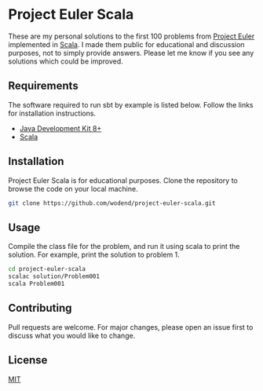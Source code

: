 # Project Euler Scala

These are my personal solutions to the first 100 problems from
[Project Euler](https://projecteuler.net/) implemented in
[Scala](https://www.scala-lang.org/).  I made them public for educational and
discussion purposes, not to simply provide answers. Please let me know if you
see any solutions which could be improved.

## Requirements

The software required to run sbt by example is listed below. Follow the links
for installation instructions.

- [Java Development Kit 8+](https://adoptopenjdk.net/installation.html)
- [Scala](https://www.scala-lang.org/download/)

## Installation

Project Euler Scala is for educational purposes. Clone the repository to browse
the code on your local machine.

```bash
git clone https://github.com/wodend/project-euler-scala.git
```

## Usage

Compile the class file for the problem, and run it using scala to print the
solution. For example, print the solution to problem 1.

```bash
cd project-euler-scala
scalac solution/Problem001
scala Problem001
```

## Contributing
Pull requests are welcome. For major changes, please open an issue first to
discuss what you would like to change.

## License
[MIT](https://choosealicense.com/licenses/mit/)
